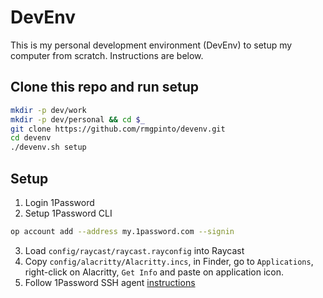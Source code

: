 # DevEnv

This is my personal development environment (DevEnv) to setup my computer from scratch.
Instructions are below.

## Clone this repo and run setup

```bash
mkdir -p dev/work
mkdir -p dev/personal && cd $_
git clone https://github.com/rmgpinto/devenv.git
cd devenv
./devenv.sh setup
```

## Setup
1. Login 1Password
2. Setup 1Password CLI
```bash
op account add --address my.1password.com --signin
```
3. Load `config/raycast/raycast.rayconfig` into Raycast
4. Copy `config/alacritty/Alacritty.incs`, in Finder, go to `Applications`, right-click on Alacritty, `Get Info` and paste on application icon.
5. Follow 1Password SSH agent [instructions](https://developer.1password.com/docs/ssh/get-started#step-3-turn-on-the-1password-ssh-agent)

